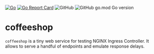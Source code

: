 [![Go](https://github.com/qba73/coffeeshop/actions/workflows/go.yml/badge.svg)](https://github.com/qba73/coffeeshop/actions/workflows/go.yml)
[![Go Report Card](https://goreportcard.com/badge/github.com/qba73/nictop)](https://goreportcard.com/report/github.com/qba73/nictop)
![GitHub](https://img.shields.io/github/license/qba73/coffeeshop)
![GitHub go.mod Go version](https://img.shields.io/github/go-mod/go-version/qba73/coffeeshop)


# coffeeshop

`coffeeshop` is a tiny web service for testing NGINX Ingress Controller. It allows to serve a handful of endpoints and emulate response delays.
